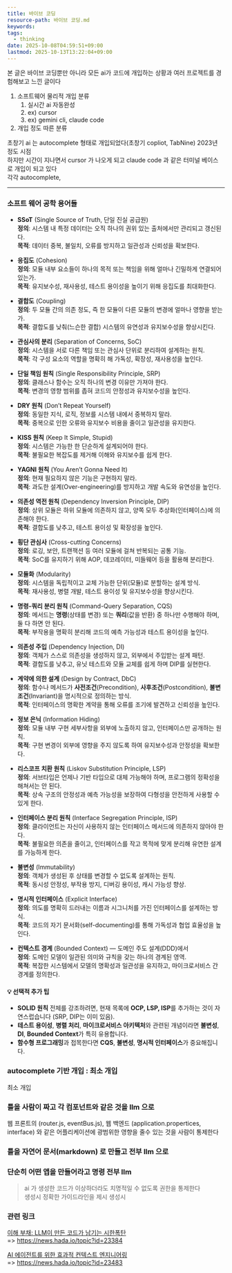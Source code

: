 ```yaml
---
title: 바이브 코딩
resource-path: 바이브 코딩.md
keywords:
tags:
  - thinking
date: 2025-10-08T04:59:51+09:00
lastmod: 2025-10-13T13:22:04+09:00
---
```

본 글은 바이브 코딩뿐만 아니라 모든 ai가 코드에 개입하는 상황과 여러 프로젝트를 경험해보고 느낀 글이다
1. 소프트웨어 물리적 개입 분류
	1. 실시간 ai 자동완성
	2. ex) cursor 
	3. ex) gemini cli, claude code
2. 개입 정도 따른 분류


초창기 ai 는 autocomplete 형태로 개입되었다(초창기 copliot, TabNine) 2023년 정도 시점  
하지만 시간이 지나면서 cursor 가 나오게 되고 claude code 과 같은 터미널 베이스 로 개입이 되고 있다  
각각 autocomplete,

---
### 소프트 웨어 공학 용어들

- **SSoT** (Single Source of Truth, 단일 진실 공급원)  
  **정의**: 시스템 내 특정 데이터는 오직 하나의 권위 있는 출처에서만 관리되고 갱신된다.  
  **목적**: 데이터 중복, 불일치, 오류를 방지하고 일관성과 신뢰성을 확보한다.

- **응집도** (Cohesion)  
  **정의**: 모듈 내부 요소들이 하나의 목적 또는 책임을 위해 얼마나 긴밀하게 연결되어 있는가.  
  **목적**: 유지보수성, 재사용성, 테스트 용이성을 높이기 위해 응집도를 최대화한다.

- **결합도** (Coupling)  
  **정의**: 두 모듈 간의 의존 정도, 즉 한 모듈이 다른 모듈의 변경에 얼마나 영향을 받는가.  
  **목적**: 결합도를 낮춰(느슨한 결합) 시스템의 유연성과 유지보수성을 향상시킨다.

- **관심사의 분리** (Separation of Concerns, SoC)  
  **정의**: 시스템을 서로 다른 책임 또는 관심사 단위로 분리하여 설계하는 원칙.  
  **목적**: 각 구성 요소의 역할을 명확히 해 가독성, 확장성, 재사용성을 높인다.

- **단일 책임 원칙** (Single Responsibility Principle, SRP)  
  **정의**: 클래스나 함수는 오직 하나의 변경 이유만 가져야 한다.  
  **목적**: 변경의 영향 범위를 좁혀 코드의 안정성과 유지보수성을 높인다.

- **DRY 원칙** (Don’t Repeat Yourself)  
  **정의**: 동일한 지식, 로직, 정보를 시스템 내에서 중복하지 말라.  
  **목적**: 중복으로 인한 오류와 유지보수 비용을 줄이고 일관성을 유지한다.

- **KISS 원칙** (Keep It Simple, Stupid)  
  **정의**: 시스템은 가능한 한 단순하게 설계되어야 한다.  
  **목적**: 불필요한 복잡도를 제거해 이해와 유지보수를 쉽게 한다.

- **YAGNI 원칙** (You Aren’t Gonna Need It)  
  **정의**: 현재 필요하지 않은 기능은 구현하지 말라.  
  **목적**: 과도한 설계(Over-engineering)를 방지하고 개발 속도와 유연성을 높인다.

- **의존성 역전 원칙** (Dependency Inversion Principle, DIP)  
  **정의**: 상위 모듈은 하위 모듈에 의존하지 않고, 양쪽 모두 추상화(인터페이스)에 의존해야 한다.  
  **목적**: 결합도를 낮추고, 테스트 용이성 및 확장성을 높인다.

- **횡단 관심사** (Cross-cutting Concerns)  
  **정의**: 로깅, 보안, 트랜잭션 등 여러 모듈에 걸쳐 반복되는 공통 기능.  
  **목적**: SoC를 유지하기 위해 AOP, 데코레이터, 미들웨어 등을 활용해 분리한다.

- **모듈화** (Modularity)  
  **정의**: 시스템을 독립적이고 교체 가능한 단위(모듈)로 분할하는 설계 방식.  
  **목적**: 재사용성, 병렬 개발, 테스트 용이성 및 유지보수성을 향상시킨다.

- **명령-쿼리 분리 원칙** (Command-Query Separation, CQS)  
  **정의**: 메서드는 **명령**(상태를 변경) 또는 **쿼리**(값을 반환) 중 하나만 수행해야 하며, 둘 다 하면 안 된다.  
  **목적**: 부작용을 명확히 분리해 코드의 예측 가능성과 테스트 용이성을 높인다.

- **의존성 주입** (Dependency Injection, DI)  
  **정의**: 객체가 스스로 의존성을 생성하지 않고, 외부에서 주입받는 설계 패턴.  
  **목적**: 결합도를 낮추고, 유닛 테스트와 모듈 교체를 쉽게 하며 DIP를 실현한다.

- **계약에 의한 설계** (Design by Contract, DbC)  
  **정의**: 함수나 메서드가 **사전조건**(Precondition), **사후조건**(Postcondition), **불변조건**(Invariant)을 명시적으로 정의하는 방식.  
  **목적**: 인터페이스의 명확한 계약을 통해 오류를 조기에 발견하고 신뢰성을 높인다.

- **정보 은닉** (Information Hiding)  
  **정의**: 모듈 내부 구현 세부사항을 외부에 노출하지 않고, 인터페이스만 공개하는 원칙.  
  **목적**: 구현 변경이 외부에 영향을 주지 않도록 하여 유지보수성과 안정성을 확보한다.

- **리스코프 치환 원칙** (Liskov Substitution Principle, LSP)  
  **정의**: 서브타입은 언제나 기반 타입으로 대체 가능해야 하며, 프로그램의 정확성을 해쳐서는 안 된다.  
  **목적**: 상속 구조의 안정성과 예측 가능성을 보장하여 다형성을 안전하게 사용할 수 있게 한다.

- **인터페이스 분리 원칙** (Interface Segregation Principle, ISP)  
  **정의**: 클라이언트는 자신이 사용하지 않는 인터페이스 메서드에 의존하지 않아야 한다.  
  **목적**: 불필요한 의존을 줄이고, 인터페이스를 작고 목적에 맞게 분리해 유연한 설계를 가능하게 한다.

- **불변성** (Immutability)  
  **정의**: 객체가 생성된 후 상태를 변경할 수 없도록 설계하는 원칙.  
  **목적**: 동시성 안정성, 부작용 방지, 디버깅 용이성, 캐시 가능성 향상.

- **명시적 인터페이스** (Explicit Interface)  
  **정의**: 의도를 명확히 드러내는 이름과 시그니처를 가진 인터페이스를 설계하는 방식.  
  **목적**: 코드의 자기 문서화(self-documenting)를 통해 가독성과 협업 효율성을 높인다.

- **컨텍스트 경계** (Bounded Context) — 도메인 주도 설계(DDD)에서  
  **정의**: 도메인 모델이 일관된 의미와 규칙을 갖는 하나의 경계된 영역.  
  **목적**: 복잡한 시스템에서 모델의 명확성과 일관성을 유지하고, 마이크로서비스 간 경계를 정의한다.


#### 💡 선택적 추가 팁
- **SOLID 원칙** 전체를 강조하려면, 현재 목록에 **OCP, LSP, ISP**를 추가하는 것이 자연스럽습니다 (SRP, DIP는 이미 있음).
- **테스트 용이성**, **병렬 처리**, **마이크로서비스 아키텍처**와 관련된 개념이라면 **불변성**, **DI**, **Bounded Context**가 특히 유용합니다.
- **함수형 프로그래밍**과 접목한다면 **CQS**, **불변성**, **명시적 인터페이스**가 중요해집니다.


### autocomplete 기반 개입 : 최소 개입
최소 개입
### 틀을 사람이 짜고 각 컴포넌트와 같은 것을 llm 으로
웹 프론트의 (router.js, eventBus.js), 웹 백엔드 (application.propertices, interface) 와 같은 어플리케이션에 광범위한 영향을 줄수 있는 것을 사람이 통제한다
### 틀을 자연어 문서(markdown) 로 만들고 전부 llm 으로

### 단순히 어떤 앱을 만들어라고 명령 전부 llm

> ai 가 생성한 코드가 이상하더라도 치명적일 수 없도록 권한을 통제한다  
> 생성시 정확한 가이드라인을 제시
> 생성시 

### 관련 링크

[이해 부채: LLM이 만든 코드가 남기는 시한폭탄](https://codemanship.wordpress.com/2025/09/30/comprehension-debt-the-ticking-time-bomb-of-llm-generated-code/)  
=> https://news.hada.io/topic?id=23384  
  
[AI 에이전트를 위한 효과적 컨텍스트 엔지니어링](https://www.stdy.blog/korean-summary-effective-context-engineering-for-ai-agents/)   
=> https://news.hada.io/topic?id=23483  
